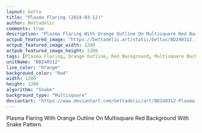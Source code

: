 ```yaml
---
layout: betta
title: "Plasma Flaring (2024-03-12)"
author: Bettadelic
comments: true
description: "Plasma Flaring With Orange Outline On Multisquare Red Background With Snake Pattern."
actpub_featured_image: "https://bettadelic.art/static/bettas/BD240312.jpg"
actpub_featured_image_width: 1200
actpub_featured_image_height: 1200
tags: [Plasma Flaring, Orange Outline, Red Background, Multisquare Background Pattern, Snake Pattern, March 2024]
unitName: "BD240312"
line_color: "Orange"
background_color: "Red"
width: 1200
height: 1200
algorithm: "Snake"
background_type: "Multisquare"
deviantart: "https://www.deviantart.com/bettadelic/art/BD240312-Plasma-Flaring-2024-03-12-1030830906"
---
```


Plasma Flaring With Orange Outline On Multisquare Red Background With Snake Pattern.
